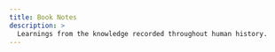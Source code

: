 ```yaml
---
title: Book Notes
description: >
  Learnings from the knowledge recorded throughout human history.
---
```

